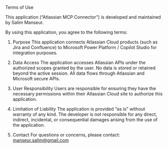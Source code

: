 Terms of Use

This application (“Atlassian MCP Connector”) is developed and maintained by Salim Manseur.

By using this application, you agree to the following terms:

1. Purpose
This application connects Atlassian Cloud products (such as Jira and Confluence) to Microsoft Power Platform / Copilot Studio for integration purposes.

2. Data Access
The application accesses Atlassian APIs under the authorized scopes granted by the user. No data is stored or retained beyond the active session. All data flows through Atlassian and Microsoft secure APIs.

3. User Responsibility
Users are responsible for ensuring they have the necessary permissions within their Atlassian Cloud site to authorize this application.

4. Limitation of Liability
The application is provided “as is” without warranty of any kind. The developer is not responsible for any direct, indirect, incidental, or consequential damages arising from the use of the application.

5. Contact
For questions or concerns, please contact:
manseur.salim@gmail.com
